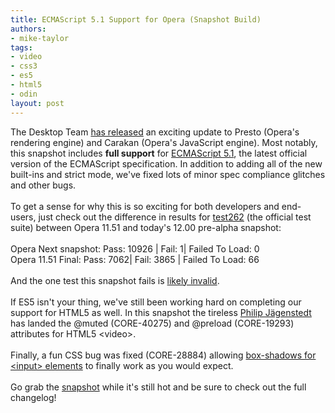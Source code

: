 ```yaml
---
title: ECMAScript 5.1 Support for Opera (Snapshot Build)
authors:
- mike-taylor
tags:
- video
- css3
- es5
- html5
- odin
layout: post
---
```

The Desktop Team <a href="http://my.opera.com/desktopteam/blog/2011/09/13/es5">has released</a> an exciting update to Presto (Opera&#39;s rendering engine) and Carakan (Opera&#39;s JavaScript engine). Most notably, this snapshot includes <strong>full support</strong> for <a href="http://www.ecmascript.org/" target="_blank">ECMAScript 5.1</a>, the latest official version of the ECMAScript specification. In addition to adding all of the new built-ins and strict mode, we&#39;ve fixed lots of minor spec compliance glitches and other bugs.<br/><br/>To get a sense for why this is so exciting for both developers and end-users, just check out the difference in results for <a href="http://test262.ecmascript.org/">test262</a> (the official test suite) between Opera 11.51 and today&#39;s 12.00 pre-alpha snapshot:<br/><br/>Opera Next snapshot:  Pass: 10926 | Fail: 1| Failed To Load: 0<br/>Opera 11.51 Final:  Pass: 7062| Fail: 3865 | Failed To Load: 66<br/><br/>And the one test this snapshot fails is <a href="https://bugs.ecmascript.org/show_bug.cgi?id=179" target="_blank">likely invalid</a>.<br/><br/>If ES5 isn&#39;t your thing, we&#39;ve still been working hard on completing our support for HTML5 as well. In this snapshot the tireless <a href="http://twitter.com/foolip">Philip Jägenstedt</a> has landed the @muted (CORE-40275) and @preload (CORE-19293) attributes for HTML5 &lt;video&gt;.<br/><br/>Finally, a fun CSS bug was fixed (CORE-28884) allowing <a href="http://jsfiddle.net/p4zuZ/">box-shadows for &lt;input&gt; elements</a> to finally work as you would expect.<br/><br/>Go grab the <a href="http://my.opera.com/desktopteam/blog/2011/09/13/es5">snapshot</a> while it&#39;s still hot and be sure to check out the full changelog!
